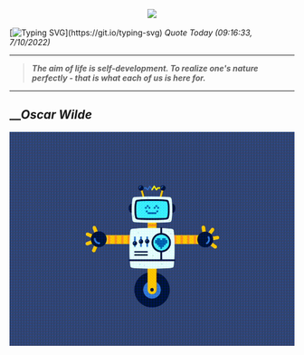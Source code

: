 <p align='center'><img src='https://komarev.com/ghpvc/?username=hungpurdie&label=Total+Vistors&color=brightgreen&style=plastic'></p> 

[![Typing SVG](https://readme-typing-svg.herokuapp.com?font=Press+Start+2P&color=C2F784&size=35&width=900&height=100&lines=Hello+World%2C+I'm+Hung+!)](https://git.io/typing-svg) 
 _Quote Today (09:16:33, 7/10/2022)_
___
>**_The aim of life is self-development. To realize one's nature perfectly - that is what each of us is here for._**
___

## __**_Oscar Wilde_**

![RobotDance](src/assets/images/robot-dancing-dribble.gif?style=center)
